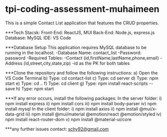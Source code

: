 # tpi-coding-assessment-muhaimeen

This is a simple Contact List application that features the CRUD properties.

***Tech Stacsk:
Front-End: ReactJS, MUI
Back-End: Node.js, express.js
Database: MySQL
IDE: VS Code


***Database Setup
This application requires MySQL database to be running in the localhost. 
-Database Name: contact_list
-Password: password
-Required Tables: 
   -Contact (id,firstName,lastName,phone,email)
   -Address (id,street,city,state,zip)
   -id as the PK for both tables
   
***Clone the repository and follow the following instructions:
a) Open the VS Code Terminal
b) Type: cd contact-list
c) Type: cd server
d) Type: npm start
e) Type: cd ..
f) Type: cd client
g) Type: npm install react-scripts --save
h) Type: npm start


***If any error occurs, install the following packages:
In the server folder:
        i) npm install express
        ii) npm install cors
        iii) npm install body-parser
        iv) npm install mysql
In the client folder:
        i) npm install axios
        ii) npm install @mui/x-data-grid
        iii) npm install @mui/material @emotion/react @emotion/styled
        iv) npm install react-router-dom
        v) npm install @material-ui/core
        
***any further issues contact: schy92@gmail.com
